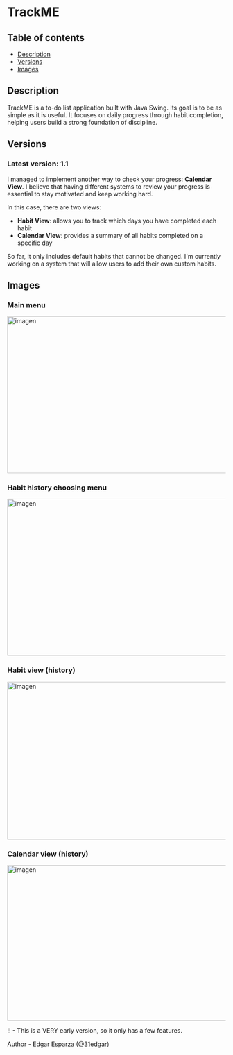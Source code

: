 # TrackME
## Table of contents
- [Description](#Description)
- [Versions](#Versions)
- [Images](#Images)

## Description
TrackME is a to-do list application built with Java Swing. Its goal is to be as simple as it is useful. It focuses on daily progress through habit completion, helping users build a strong foundation of discipline.

## Versions
### Latest version: 1.1
I managed to implement another way to check your progress: **Calendar View**. I believe that having different systems to review your progress is essential to stay motivated and keep working hard.

In this case, there are two views:
+ **Habit View**: allows you to track which days you have completed each habit
+ **Calendar View**: provides a summary of all habits completed on a specific day

So far, it only includes default habits that cannot be changed. I'm currently working on a system that will allow users to add their own custom habits.

## Images
### Main menu
<img width="578" height="362" alt="imagen" src="https://github.com/user-attachments/assets/ad42b7db-ca74-4e42-8df8-5a94e0199e0d" />

### Habit history choosing menu
<img width="580" height="362" alt="imagen" src="https://github.com/user-attachments/assets/d00c40e1-7a03-49ec-af34-8bea823035e9" />

### Habit view (history)
<img width="581" height="364" alt="imagen" src="https://github.com/user-attachments/assets/6160cb2f-76d4-4458-87bd-35a36a1d3fba" />

### Calendar view (history)
<img width="580" height="359" alt="imagen" src="https://github.com/user-attachments/assets/ce69fa72-ac0e-4f7a-9d43-d772f411ac9e" />

!! - This is a VERY early version, so it only has a few features.

Author - Edgar Esparza ([@31edgar](https://github.com/31edgar))
